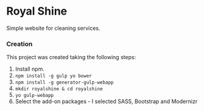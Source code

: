 Royal Shine
===

Simple website for cleaning services.

### Creation

This project was created taking the following steps:

1. Install npm.
1. `npm install -g gulp yo bower`
1. `npm install -g generator-gulp-webapp`
1. `mkdir royalshine & cd royalshine`
1. `yo gulp-webapp`
1. Select the add-on packages - I selected SASS, Bootstrap and Modernizr

